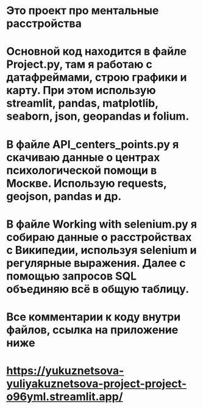 # Это проект про ментальные расстройства
# Основной код находится в файле Project.py, там я работаю с датафреймами, строю графики и карту. При этом использую streamlit, pandas, matplotlib, seaborn, json, geopandas и folium.
# В файле API_centers_points.py я скачиваю данные о центрах психологической помощи в Москве. Использую requests, geojson, pandas и др.
# В файле Working with selenium.py я собираю данные о расстройствах с Википедии, используя selenium и регулярные выражения. Далее с помощью запросов SQL объединяю всё в общую таблицу.
# Все комментарии к коду внутри файлов, ссылка на приложение ниже
# https://yukuznetsova-yuliyakuznetsova-project-project-o96yml.streamlit.app/
